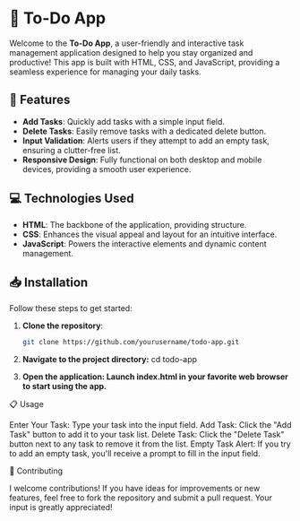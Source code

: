 # 📝 To-Do App

Welcome to the **To-Do App**, a user-friendly and interactive task management application designed to help you stay organized and productive! This app is built with HTML, CSS, and JavaScript, providing a seamless experience for managing your daily tasks.

## 🚀 Features

- **Add Tasks**: Quickly add tasks with a simple input field.
- **Delete Tasks**: Easily remove tasks with a dedicated delete button.
- **Input Validation**: Alerts users if they attempt to add an empty task, ensuring a clutter-free list.
- **Responsive Design**: Fully functional on both desktop and mobile devices, providing a smooth user experience.

## 💻 Technologies Used

- **HTML**: The backbone of the application, providing structure.
- **CSS**: Enhances the visual appeal and layout for an intuitive interface.
- **JavaScript**: Powers the interactive elements and dynamic content management.

## 📥 Installation

Follow these steps to get started:

1. **Clone the repository**:
   ```bash
   git clone https://github.com/yourusername/todo-app.git
   
2. **Navigate to the project directory:**
   cd todo-app

3. **Open the application: Launch index.html in your favorite web browser to start using the app.**

📋 Usage

Enter Your Task: Type your task into the input field.
Add Task: Click the "Add Task" button to add it to your task list.
Delete Task: Click the "Delete Task" button next to any task to remove it from the list.
Empty Task Alert: If you try to add an empty task, you'll receive a prompt to fill in the input field.

🤝 Contributing

I welcome contributions! If you have ideas for improvements or new features, feel free to fork the repository and submit a pull request. Your input is greatly appreciated!
